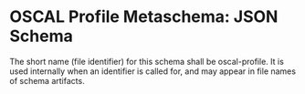  

# OSCAL Profile Metaschema: JSON Schema 

The short name (file identifier) for this schema shall be oscal-profile. It is used internally when an identifier is called for, and may appear in file names of schema artifacts. 